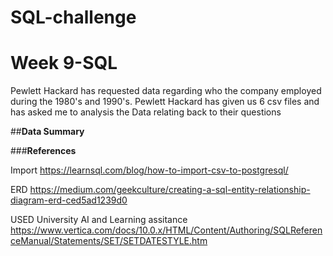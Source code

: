 # SQL-challenge
# Week 9-SQL


Pewlett Hackard has requested data regarding who the company employed during the 1980's and 1990's.
Pewlett Hackard  has given us 6 csv files and has asked me to analysis the Data relating back to their questions 


##**Data Summary**





###**References**

Import 
https://learnsql.com/blog/how-to-import-csv-to-postgresql/

ERD
https://medium.com/geekculture/creating-a-sql-entity-relationship-diagram-erd-ced5ad1239d0

USED University AI and Learning assitance 
https://www.vertica.com/docs/10.0.x/HTML/Content/Authoring/SQLReferenceManual/Statements/SET/SETDATESTYLE.htm


